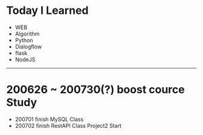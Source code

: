 # Today I Learned

- WEB<br>
- Algorithm<br>
- Python
- Dialogflow
- flask
- NodeJS

-------------------------------------------

# 200626 ~ 200730(?) boost cource Study

- 200701 finish MySQL Class
- 200702 finish RestAPI Class Project2 Start
